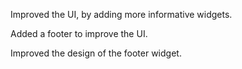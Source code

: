 

Improved the UI, by adding more informative widgets.

Added a footer to improve the UI.

Improved the design of the footer widget.

